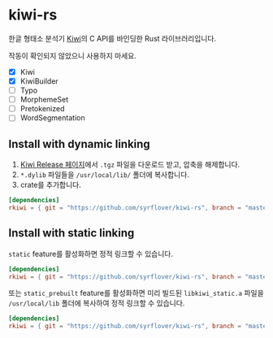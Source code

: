 # kiwi-rs

한글 형태소 분석기 [Kiwi](https://github.com/bab2min/Kiwi)의 C API를 바인딩한 Rust 라이브러리입니다.

작동이 확인되지 않았으니 사용하지 마세요.

- [x] Kiwi
- [x] KiwiBuilder
- [ ] Typo
- [ ] MorphemeSet
- [ ] Pretokenized
- [ ] WordSegmentation

## Install with dynamic linking

1. [Kiwi Release 페이지](https://github.com/bab2min/Kiwi/releases)에서 `.tgz` 파일을 다운로드 받고, 압축을 해제합니다.
2. `*.dylib` 파일들을 `/usr/local/lib/` 폴더에 복사합니다.
3. crate를 추가합니다.

```toml
[dependencies]
rkiwi = { git = "https://github.com/syrflover/kiwi-rs", branch = "master" }
```

## Install with static linking

`static` feature를 활성화하면 정적 링크할 수 있습니다.

```toml
[dependencies]
rkiwi = { git = "https://github.com/syrflover/kiwi-rs", branch = "master", features = ["static"] }
```

또는 `static_prebuilt` feature를 활성화하면 미리 빌드된 `libkiwi_static.a` 파일을 `/usr/local/lib` 폴더에 복사하여 정적 링크할 수 있습니다.

```toml
[dependencies]
rkiwi = { git = "https://github.com/syrflover/kiwi-rs", branch = "master", features = ["static_prebuilt"] }
```
